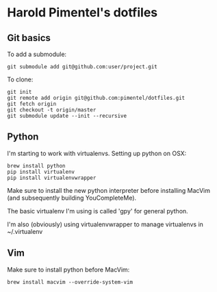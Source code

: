 # Harold Pimentel's dotfiles

## Git basics

To add a submodule:

    git submodule add git@github.com:user/project.git

To clone:

    git init
    git remote add origin git@github.com:pimentel/dotfiles.git
    git fetch origin
    git checkout -t origin/master
    git submodule update --init --recursive

## Python

I'm starting to work with virtualenvs. Setting up python on OSX:

    brew install python
    pip install virtualenv
    pip install virtualenvwrapper

Make sure to install the new python interpreter before installing MacVim (and
subsequently building YouCompleteMe).

The basic virtualenv I'm using is called 'gpy' for general python.

I'm also (obviously) using virtualenvwrapper to manage virtualenvs in
~/.virtualenv

## Vim

Make sure to install python before MacVim:

    brew install macvim --override-system-vim

